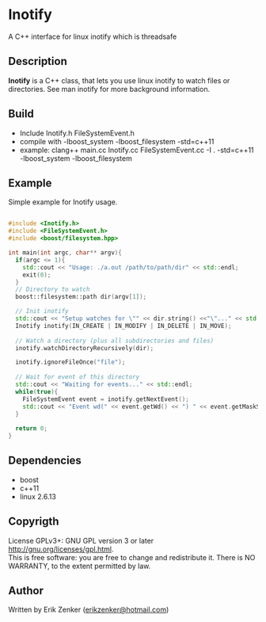 Inotify 
=======
A C++ interface for linux inotify which is threadsafe

## Description ##
 __Inotify__ is a C++ class, that lets you use linux inotify to watch files or directories.
See man inotify for more background information.

## Build ##
   + Include Inotify.h FileSystemEvent.h
   + compile with -lboost_system -lboost_filesystem -std=c++11
   + example: clang++ main.cc Inotify.cc FileSystemEvent.cc -I . -std=c++11 -lboost_system -lboost_filesystem

## Example ##
Simple example for Inotify usage.
```c++

#include <Inotify.h>
#include <FileSystemEvent.h>
#include <boost/filesystem.hpp>

int main(int argc, char** argv){
  if(argc <= 1){
    std::cout << "Usage: ./a.out /path/to/path/dir" << std::endl;
    exit(0);
  }
  // Directory to watch
  boost::filesystem::path dir(argv[1]);

  // Init inotify
  std::cout << "Setup watches for \"" << dir.string() <<"\"..." << std::endl;
  Inotify inotify(IN_CREATE | IN_MODIFY | IN_DELETE | IN_MOVE);
  
  // Watch a directory (plus all subdirectories and files)
  inotify.watchDirectoryRecursively(dir);

  inotify.ignoreFileOnce("file");
  
  // Wait for event of this directory
  std::cout << "Waiting for events..." << std::endl;
  while(true){
    FileSystemEvent event = inotify.getNextEvent();
    std::cout << "Event wd(" << event.getWd() << ") " << event.getMaskString() << "for " << event.getPath() << " was triggered!" << std::endl;
  }
  
  return 0;
}


```
   
## Dependencies ##
 + boost
 + c++11
 + linux 2.6.13

## Copyrigth
License GPLv3+: GNU GPL version 3 or later <http://gnu.org/licenses/gpl.html>.  
This is free software: you are free to change and redistribute it.  There is NO WARRANTY, to the extent permitted by law.

## Author ##
Written by Erik Zenker (erikzenker@hotmail.com)
